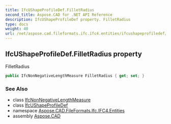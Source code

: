 ```yaml
---
title: IfcUShapeProfileDef.FilletRadius
second_title: Aspose.CAD for .NET API Reference
description: IfcUShapeProfileDef property. FilletRadius
type: docs
weight: 40
url: /net/aspose.cad.fileformats.ifc.ifc4.entities/ifcushapeprofiledef/filletradius/
---
```

## IfcUShapeProfileDef.FilletRadius property

FilletRadius

```csharp
public IfcNonNegativeLengthMeasure FilletRadius { get; set; }
```

### See Also

* class [IfcNonNegativeLengthMeasure](../../../aspose.cad.fileformats.ifc.ifc4.types/ifcnonnegativelengthmeasure/)
* class [IfcUShapeProfileDef](../)
* namespace [Aspose.CAD.FileFormats.Ifc.IFC4.Entities](../../ifcushapeprofiledef/)
* assembly [Aspose.CAD](../../../)


